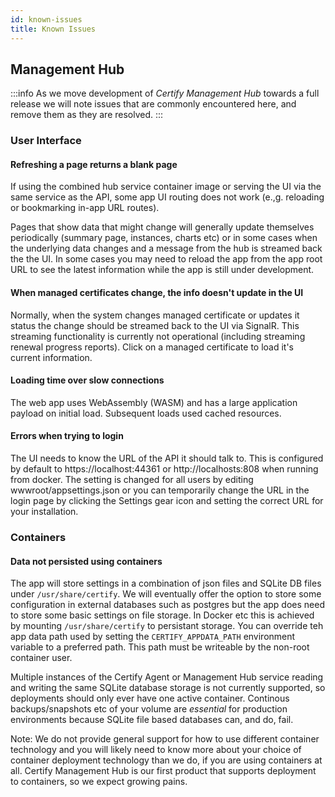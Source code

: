 ```yaml
---
id: known-issues
title: Known Issues
---
```

## Management Hub

:::info
As we move development of *Certify Management Hub* towards a full release we will note issues that are commonly encountered here, and remove them as they are resolved.
:::

### User Interface
#### Refreshing a page returns a blank page
If using the combined hub service container image or serving the UI via the same service as the API, some app UI routing does not work (e.,g. reloading or bookmarking in-app URL routes). 

Pages that show data that might change will generally update themselves periodically (summary page, instances, charts etc) or in some cases when the underlying data changes and a message from the hub is streamed back the the UI. In some cases you may need to reload the app from the app root URL to see the latest information while the app is still under development.

#### When managed certificates change, the info doesn't update in the UI
Normally, when the system changes managed certificate or updates it status the change should be streamed back to the UI via SignalR. This streaming functionality is currently not operational (including streaming renewal progress reports). Click on a managed certificate to load it's current information.

#### Loading time over slow connections
The web app uses WebAssembly (WASM) and has a large application payload on initial load. Subsequent loads used cached resources.

#### Errors when trying to login
The UI needs to know the URL of the API it should talk to. This is configured by default to https://localhost:44361 or http://localhosts:808 when running from docker. The setting is changed for all users by editing wwwroot/appsettings.json or you can temporarily change the URL in the login page by clicking the Settings gear icon and setting the correct URL for your installation.

### Containers
#### Data not persisted using containers
The app will store settings in a combination of json files and SQLite DB files under `/usr/share/certify`. We will eventually offer the option to store some configuration in external databases such as postgres but the app does need to store some basic settings on file storage. In Docker etc this is achieved by mounting `/usr/share/certify` to persistant storage. You can override teh app data path used by setting the `CERTIFY_APPDATA_PATH` environment variable to a preferred path. This path must be writeable by the non-root container user.

Multiple instances of the Certify Agent or Management Hub service reading and writing the same SQLite database storage is not currently supported, so deployments should only ever have one active container. Continous backups/snapshots etc of your volume are *essential* for production environments because SQLite file based databases can, and do, fail.

Note: We do not provide general support for how to use different container technology and you will likely need to know more about your choice of container deployment technology than we do, if you are using containers at all. Certify Management Hub is our first product that supports deployment to containers, so we expect growing pains.


